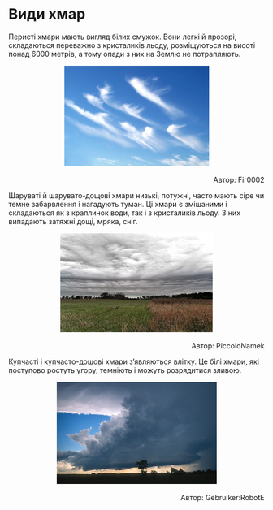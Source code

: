 # Види хмар


<span class="p1">Перисті</span> хмари мають вигляд білих смужок. Вони легкі й прозорі,
складаються переважно з кристаликів льоду, розміщуються на висоті понад
6000 метрів, а тому опади з них на Землю не потрапляють.

<div align="center">
<img src="8.png">
<p align="right">Автор: <span class="p1">Fir0002</span></p>
</div>

<span class="p1">Шаруваті</span> й <span class="p1">шарувато-дощові хмари</span> низькі, потужні, часто мають
сіре чи темне забарвлення і нагадують туман. Ці хмари є змішаними і
складаються як з краплинок води, так і з кристаликів льоду. З них
випадають затяжні дощі, мряка, сніг.

<div align="center">
<img src="9.png">
<p align="right">Автор: <span class="p1">PiccoloNamek</span></p>
</div>

<span class="p1">Купчасті</span> і <span class="p1">купчасто-дощові</span> хмари з’являються влітку. Це білі
хмари, які поступово ростуть угору, темніють і можуть розрядитися
зливою.

<div align="center">
<img src="10.png">
<p align="right">Автор: <span class="p1">Gebruiker:RobotE</span></p>
</div>